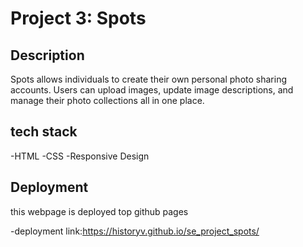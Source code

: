 # Project 3: Spots

## Description

Spots allows individuals to create their own personal photo sharing accounts. Users can upload images, update image descriptions, and manage their photo collections all in one place.

## tech stack

-HTML
-CSS
-Responsive Design

## Deployment

this webpage is deployed top github pages

-deployment link:https://historyv.github.io/se_project_spots/
